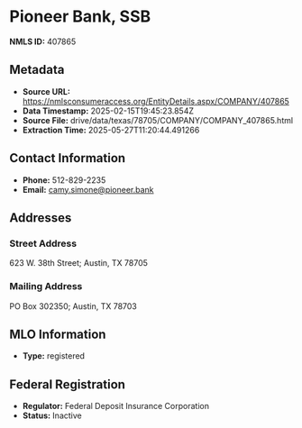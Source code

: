 # Pioneer Bank, SSB

**NMLS ID:** 407865

## Metadata
- **Source URL:** https://nmlsconsumeraccess.org/EntityDetails.aspx/COMPANY/407865
- **Data Timestamp:** 2025-02-15T19:45:23.854Z
- **Source File:** drive/data/texas/78705/COMPANY/COMPANY_407865.html
- **Extraction Time:** 2025-05-27T11:20:44.491266

## Contact Information
- **Phone:** 512-829-2235
- **Email:** camy.simone@pioneer.bank

## Addresses
### Street Address
623 W. 38th Street; Austin, TX 78705

### Mailing Address
PO Box 302350; Austin, TX 78703

## MLO Information
- **Type:** registered

## Federal Registration
- **Regulator:** Federal Deposit Insurance Corporation
- **Status:** Inactive
